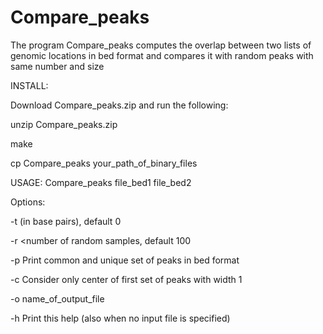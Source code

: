 # Compare_peaks
The program Compare_peaks computes the overlap between two lists of genomic locations in bed format and compares it with random peaks with same number and size

INSTALL:

Download Compare_peaks.zip and run the following:

unzip Compare_peaks.zip

make

cp  Compare_peaks your_path_of_binary_files

USAGE: Compare_peaks file_bed1 file_bed2

Options:

   -t <tolerance> (in base pairs), default 0

   -r <number of random samples, default 100

   -p Print common and unique set of peaks in bed format

   -c Consider only center of first set of peaks with width 1

   -o name_of_output_file

   -h Print this help (also when no input file is specified)
   
